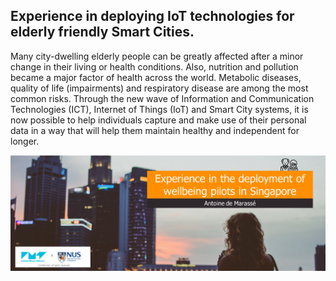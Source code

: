 
## Experience in deploying IoT technologies for elderly friendly Smart Cities.

Many city-dwelling elderly people can be greatly affected after a minor change in their living or health conditions. Also, nutrition and pollution became a major factor of health across the world. Metabolic diseases, quality of life (impairments) and respiratory disease are among the most common risks. Through the new wave of Information and Communication Technologies (ICT), Internet of Things (IoT) and Smart City systems, it is now possible to help individuals capture and make use of their personal data in a way that will help them maintain healthy and independent for longer. 

![Opening Antoine de Marasse](https://raw.githubusercontent.com/antoinedme/experience-iot/master/img/01-title.png)   
